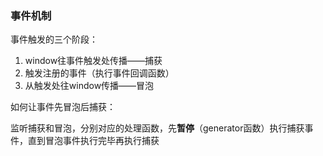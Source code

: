 ### 事件机制

事件触发的三个阶段：

1. window往事件触发处传播——捕获
2. 触发注册的事件（执行事件回调函数）
3. 从触发处往window传播——冒泡

如何让事件先冒泡后捕获：

监听捕获和冒泡，分别对应的处理函数，先**暂停**（generator函数）执行捕获事件，直到冒泡事件执行完毕再执行捕获